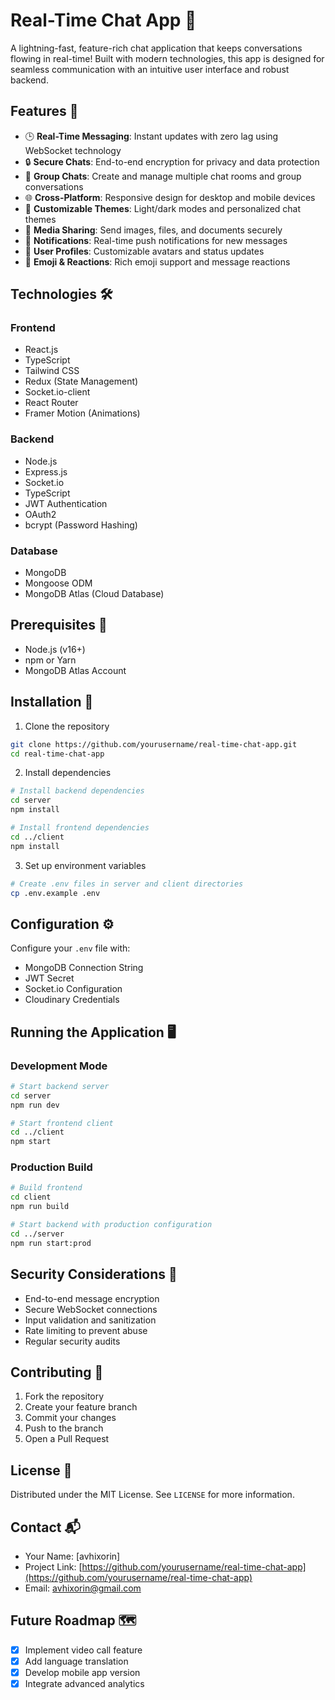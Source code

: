 # Real-Time Chat App 💬

A lightning-fast, feature-rich chat application that keeps conversations flowing in real-time! Built with modern technologies, this app is designed for seamless communication with an intuitive user interface and robust backend.

## Features 🌟
- 🕒 **Real-Time Messaging**: Instant updates with zero lag using WebSocket technology
- 🔒 **Secure Chats**: End-to-end encryption for privacy and data protection
- 👥 **Group Chats**: Create and manage multiple chat rooms and group conversations
- 🌐 **Cross-Platform**: Responsive design for desktop and mobile devices
- 🎨 **Customizable Themes**: Light/dark modes and personalized chat themes
- 📁 **Media Sharing**: Send images, files, and documents securely
- 🔔 **Notifications**: Real-time push notifications for new messages
- 👤 **User Profiles**: Customizable avatars and status updates
- 🌈 **Emoji & Reactions**: Rich emoji support and message reactions

## Technologies 🛠️
### Frontend
- React.js
- TypeScript
- Tailwind CSS
- Redux (State Management)
- Socket.io-client
- React Router
- Framer Motion (Animations)

### Backend
- Node.js
- Express.js
- Socket.io
- TypeScript
- JWT Authentication
- OAuth2
- bcrypt (Password Hashing)

### Database
- MongoDB
- Mongoose ODM
- MongoDB Atlas (Cloud Database)


## Prerequisites 🧩
- Node.js (v16+)
- npm or Yarn
- MongoDB Atlas Account

## Installation 🚀
1. Clone the repository
```bash
git clone https://github.com/yourusername/real-time-chat-app.git
cd real-time-chat-app
```

2. Install dependencies
```bash
# Install backend dependencies
cd server
npm install

# Install frontend dependencies
cd ../client
npm install
```

3. Set up environment variables
```bash
# Create .env files in server and client directories
cp .env.example .env
```

## Configuration ⚙️
Configure your `.env` file with:
- MongoDB Connection String
- JWT Secret
- Socket.io Configuration
- Cloudinary Credentials

## Running the Application 🖥️
### Development Mode
```bash
# Start backend server
cd server
npm run dev

# Start frontend client
cd ../client
npm start
```

### Production Build
```bash
# Build frontend
cd client
npm run build

# Start backend with production configuration
cd ../server
npm run start:prod
```

## Security Considerations 🔐
- End-to-end message encryption
- Secure WebSocket connections
- Input validation and sanitization
- Rate limiting to prevent abuse
- Regular security audits

## Contributing 🤝
1. Fork the repository
2. Create your feature branch
3. Commit your changes
4. Push to the branch
5. Open a Pull Request

## License 📄
Distributed under the MIT License. See `LICENSE` for more information.

## Contact 📬
- Your Name: [avhixorin]
- Project Link: [https://github.com/yourusername/real-time-chat-app](https://github.com/yourusername/real-time-chat-app)
- Email: avhixorin@gmail.com

## Future Roadmap 🗺️
- [X] Implement video call feature
- [X] Add language translation
- [X] Develop mobile app version
- [X] Integrate advanced analytics
```
